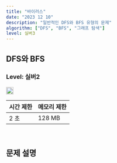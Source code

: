 ```yaml
---
title: "바이러스"
date: "2023 12 10"
description: "일반적인 DFS와 BFS 유형의 문제"
algorithm: ["DFS", "BFS", "그래프 탐색"]
level: 실버3
---
```


## DFS와 BFS

### Level: 실버2

<img src="https://d2gd6pc034wcta.cloudfront.net/tier/8.svg" style="width: 20px" />

<br>

| 시간 제한 | 메모리 제한 |
| -------- | ---------- |
| 2 초 | 128 MB |

<br>

## 문제 설명